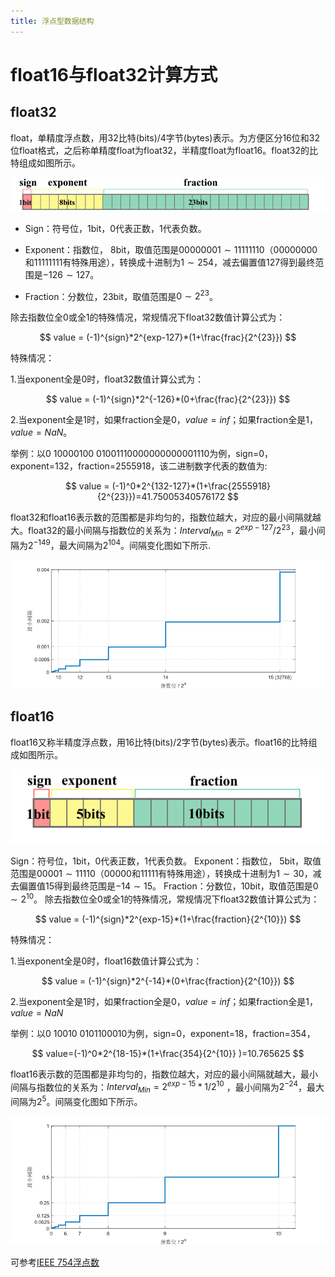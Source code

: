 ```yaml
---
title: 浮点型数据结构
---
```


# float16与float32计算方式

## float32

float，单精度浮点数，用32比特(bits)/4字节(bytes)表示。为方便区分16位和32位float格式，之后称单精度float为float32，半精度float为float16。float32的比特组成如图所示。

![float32 struct](pics/float32_struct.png)

- Sign：符号位，1bit，0代表正数，1代表负数。

- Exponent：指数位， 8bit，取值范围是$00000001 \sim 11111110$（00000000和11111111有特殊用途），转换成十进制为$1 \sim 254$，减去偏置值127得到最终范围是$-126 \sim 127$。

- Fraction：分数位，23bit，取值范围是$0 \sim 2^{23}$。

除去指数位全0或全1的特殊情况，常规情况下float32数值计算公式为：

$$
value = (-1)^{sign}*2^{exp-127}*(1+\frac{frac}{2^{23}})
$$

特殊情况：

1.当exponent全是0时，float32数值计算公式为：

$$
value = (-1)^{sign}*2^{-126}*(0+\frac{frac}{2^{23}})
$$

2.当exponent全是1时，如果fraction全是0，$value=inf$；如果fraction全是1，$value=NaN$。

举例：以0 10000100 01001110000000000001110为例，sign=0，exponent=132，fraction=2555918，该二进制数字代表的数值为:

$$
value = (-1)^0*2^{132-127}*(1+\frac{2555918}{2^{23}})=41.75005340576172
$$

float32和float16表示数的范围都是非均匀的，指数位越大，对应的最小间隔就越大。float32的最小间隔与指数位的关系为：$Interval_{Min}=2^{exp-127}/2^{23}$，最小间隔为$2^{-149}$，最大间隔为$2^{104}$。间隔变化图如下所示.

![float32最小间隔变化图](pics/float32_precision.png)

## float16

float16又称半精度浮点数，用16比特(bits)/2字节(bytes)表示。float16的比特组成如图所示。

![float16数据结构](pics/float16_struct.png)

Sign：符号位，1bit，0代表正数，1代表负数。
Exponent：指数位， 5bit，取值范围是$00001 \sim 11110$（00000和11111有特殊用途），转换成十进制为$1 \sim 30$，减去偏置值15得到最终范围是$-14 \sim 15$。
Fraction：分数位，10bit，取值范围是$0 \sim 2^{10}$。
除去指数位全0或全1的特殊情况，常规情况下float32数值计算公式为：

$$
value = (-1)^{sign}*2^{exp-15}*(1+\frac{fraction}{2^{10}})
$$

特殊情况：

1.当exponent全是0时，float16数值计算公式为：

$$
value = (-1)^{sign}*2^{-14}*(0+\frac{fraction}{2^{10}})
$$

2.当exponent全是1时，如果fraction全是0，$value=inf$；如果fraction全是1，$value=NaN$

举例：以0 10010 0101100010为例，sign=0，exponent=18，fraction=354，

$$
value=(-1)^0*2^{18-15}*(1+\frac{354}{2^{10}} )=10.765625
$$

float16表示数的范围都是非均匀的，指数位越大，对应的最小间隔就越大，最小间隔与指数位的关系为：$Interval_{Min}=2^{exp-15}*1/2^{10}$ ，最小间隔为${2^{-24}}$，最大间隔为$2^5$。间隔变化图如下所示。

![float16最小间隔变化图](pics/float16_precision.png)

可参考[IEEE 754浮点数](https://www.toolhelper.cn/Digit/FractionConvert)
